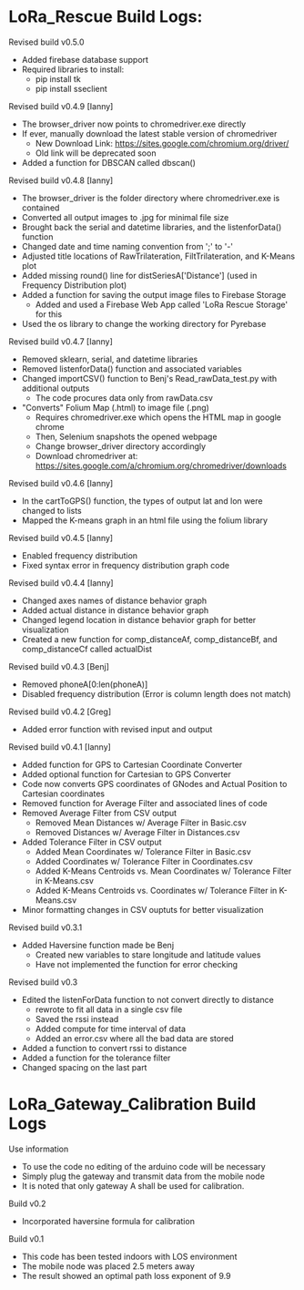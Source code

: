 # LoRa_Rescue Build Logs:

Revised build v0.5.0
- Added firebase database support
- Required libraries to install:
  - pip install tk
  - pip install sseclient


Revised build v0.4.9 [Ianny]
- The browser_driver now points to chromedriver.exe directly
- If ever, manually download the latest stable version of chromedriver 
  - New Download Link: https://sites.google.com/chromium.org/driver/
  - Old link will be deprecated soon
- Added a function for DBSCAN called dbscan()

Revised build v0.4.8 [Ianny]
- The browser_driver is the folder directory where chromedriver.exe is contained
- Converted all output images to .jpg for minimal file size
- Brought back the serial and datetime libraries, and the listenforData() function
- Changed date and time naming convention from ';' to '-'
- Adjusted title locations of RawTrilateration, FiltTrilateration, and K-Means plot
- Added missing round() line for distSeriesA['Distance'] (used in Frequency Distribution plot)
- Added a function for saving the output image files to Firebase Storage
  - Added and used a Firebase Web App called 'LoRa Rescue Storage' for this
- Used the os library to change the working directory for Pyrebase

Revised build v0.4.7 [Ianny]
- Removed sklearn, serial, and datetime libraries
- Removed listenforData() function and associated variables
- Changed importCSV() function to Benj's Read_rawData_test.py with additional outputs
  - The code procures data only from rawData.csv
- "Converts" Folium Map (.html) to image file (.png)
  - Requires chromedriver.exe which opens the HTML map in google chrome
  - Then, Selenium snapshots the opened webpage
  - Change browser_driver directory accordingly 
  - Download chromedriver at: https://sites.google.com/a/chromium.org/chromedriver/downloads

Revised build v0.4.6 [Ianny]
- In the cartToGPS() function, the types of output lat and lon were changed to lists
- Mapped the K-means graph in an html file using the folium library

Revised build v0.4.5 [Ianny]
- Enabled frequency distribution
- Fixed syntax error in frequency distribution graph code

Revised build v0.4.4 [Ianny]
- Changed axes names of distance behavior graph
- Added actual distance in distance behavior graph
- Changed legend location in distance behavior graph for better visualization
- Created a new function for comp_distanceAf, comp_distanceBf, and comp_distanceCf called actualDist

Revised build v0.4.3 [Benj]
- Removed phoneA[0:len(phoneA)]
- Disabled frequency distribution (Error is column length does not match)

Revised build v0.4.2 [Greg]
- Added error function with revised input and output

Revised build v0.4.1 [Ianny]
- Added function for GPS to Cartesian Coordinate Converter
- Added optional function for Cartesian to GPS Converter
- Code now converts GPS coordinates of GNodes and Actual Position to Cartesian coordinates
- Removed function for Average Filter and associated lines of code
- Removed Average Filter from CSV output
  - Removed Mean Distances w/ Average Filter in Basic.csv
  - Removed Distances w/ Average Filter in Distances.csv
- Added Tolerance Filter in CSV output
  - Added Mean Coordinates w/ Tolerance Filter in Basic.csv
  - Added Coordinates w/ Tolerance Filter in Coordinates.csv
  - Added K-Means Centroids vs. Mean Coordinates w/ Tolerance Filter in K-Means.csv
  - Added K-Means Centroids vs. Coordinates w/ Tolerance Filter in K-Means.csv
- Minor formatting changes in CSV ouptuts for better visualization

Revised build v0.3.1
- Added Haversine function made be Benj
  - Created new variables to stare longitude and latitude values
  - Have not implemented the function for error checking

Revised build v0.3
- Edited the listenForData function to not convert directly to distance
  - rewrote to fit all data in a single csv file
  - Saved the rssi instead
  - Added compute for time interval of data
  - Added an error.csv where all the bad data are stored
- Added a function to convert rssi to distance
- Added a function for the tolerance filter
- Changed spacing on the last part

# LoRa_Gateway_Calibration Build Logs
Use information
- To use the code no editing of the arduino code will be necessary
- Simply plug the gateway and transmit data from the mobile node
- It is noted that only gateway A shall be used for calibration.

Build v0.2
- Incorporated haversine formula for calibration

Build v0.1
- This code has been tested indoors with LOS environment
- The mobile node was placed 2.5 meters away
- The result showed an optimal path loss exponent of 9.9